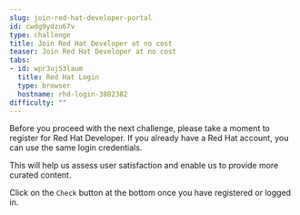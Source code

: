 ```yaml
---
slug: join-red-hat-developer-portal
id: cwdg9ydzu67v
type: challenge
title: Join Red Hat Developer at no cost
teaser: Join Red Hat Developer at no cost
tabs:
- id: wpr3uj53laum
  title: Red Hat Login
  type: browser
  hostname: rhd-login-3882382
difficulty: ""
---
```

Before you proceed with the next challenge, please take a moment to register for Red Hat Developer. If you already have a Red Hat account, you can use the same login credentials.

This will help us assess user satisfaction and enable us to provide more curated content.

Click on the `Check` button at the bottom once you have registered or logged in.
